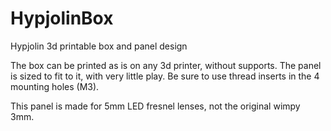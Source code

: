 # HypjolinBox
Hypjolin 3d printable box and panel design

The box can be printed as is on any 3d printer, without supports. The panel is sized to fit to it, with very little play. Be sure to use thread inserts in the 4 mounting holes (M3). 

This panel is made for 5mm LED fresnel lenses, not the original wimpy 3mm.
